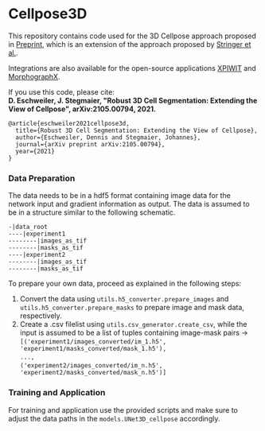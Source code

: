 # Cellpose3D

This repository contains code used for the 3D Cellpose approach proposed in [Preprint](https://arxiv.org/abs/2105.00794), which is an extension of the approach proposed by [Stringer et al.](https://doi.org/10.1038/s41592-020-01018-x).

Integrations are also available for the open-source applications [XPIWIT](https://bitbucket.org/jstegmaier/xpiwit/downloads/) and [MorphographX](https://morphographx.org/).

If you use this code, please cite:<br>
<b>D. Eschweiler, J. Stegmaier, 
"Robust 3D Cell Segmentation: Extending the View of Cellpose", arXiv:2105.00794, 2021.</b>
```
@article{eschweiler2021cellpose3d,
  title={Robust 3D Cell Segmentation: Extending the View of Cellpose},
  author={Eschweiler, Dennis and Stegmaier, Johannes},
  journal={arXiv preprint arXiv:2105.00794},
  year={2021}
}
```


### Data Preparation
The data needs to be in a hdf5 format containing image data for the network input and gradient information as output.
The data is assumed to be in a structure similar to the following schematic.

`-|data_root`<br>
`----|experiment1`<br>
`--------|images_as_tif`<br>
`--------|masks_as_tif`<br>
`----|experiment2`<br>
`--------|images_as_tif`<br>
`--------|masks_as_tif`<br>

To prepare your own data, proceed as explained in the following steps:
1. Convert the data using `utils.h5_converter.prepare_images` and `utils.h5_converter.prepare_masks` to prepare image and mask data, respectively.
2. Create a .csv filelist using `utils.csv_generator.create_csv`, while the input is assumed to be a list of tuples containing image-mask pairs -> <br>
`[('experiment1/images_converted/im_1.h5', 'experiment1/masks_converted/mask_1.h5'),`<br>
  `...,`<br>
  `('experiment2/images_converted/im_n.h5', 'experiment2/masks_converted/mask_n.h5')]`<br>
  
  
### Training and Application
For training and application use the provided scripts and make sure to adjust the data paths in the `models.UNet3D_cellpose` accordingly.
